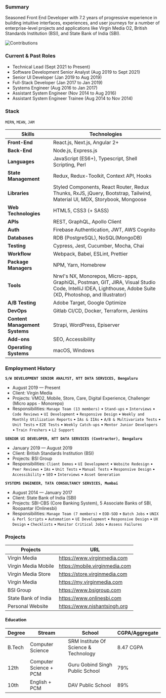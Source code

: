 ### Summary

Seasoned Front End Developer with 7.2 years of progressive experience in building intuitive interfaces, experiences, and user journeys for a number of enterprise-level projects and applications like Virgin Media O2, British Standards Institution (BSI), and State Bank of India (SBI).

![Contributions](https://github-readme-stats.vercel.app/api?username=nsdotorg&show_icons=true&theme=merko)

### Current & Past Roles

- Technical Lead (Sept 2021 to Present)
- Software Development Senior Analyst (Aug 2019 to Sept 2021)
- Senior UI Developer (Jan 2019 to Aug 2019)
- Full-Stack Developer (Jan 2017 to Jan 2019)
- Systems Engineer (Aug 2016 to Jan 2017)
- Assistant System Engineer (Nov 2014 to Aug 2016)
- Assistant System Engineer Trainee (Aug 2014 to Nov 2014)

### Stack

`MERN`, `MEAN`, `JAM`

| Skills                         | Technologies                                                                                                                                                |
| ------------------------------ | ----------------------------------------------------------------------------------------------------------------------------------------------------------- |
| **Front-End**                  | React.js, Next.js, Angular 2+                                                                                                                               |
| **Back-End**                   | Node.js, Express.js                                                                                                                                         |
| **Languages**                  | JavaScript (ES6+), Typescript, Shell Scripting, Perl                                                                                                        |
| **State Management**           | Redux, Redux-Toolkit, Context API, Hooks                                                                                                                    |
| **Libraries**                  | Styled Components, React Router, Redux Thunks, RxJS, jQuery, Bootstrap, Tailwind, Material UI, MDX, Storybook, Mongoose                                     |
| **Web Technologies**           | HTML5, CSS3 (+ SASS)                                                                                                                                        |
| **APIs**                       | REST, GraphQL, Apollo Client                                                                                                                                |
| **Auth**                       | Firebase Authentication, JWT, AWS Cognito                                                                                                                   |
| **Databases**                  | RDB (PostgreSQL), NoSQL(MongoDB)                                                                                                                            |
| **Testing**                    | Cypress, Jest, Cucumber, Mocha, Chai                                                                                                                        |
| **Workflow**                   | Webpack, Babel, ESLint, Prettier                                                                                                                            |
| **Package Managers**           | NPM, Yarn, Homebrew                                                                                                                                         |
| **Tools**                      | Nrwl's NX, Monorepos, Micro-apps, GraphiQL, Postman, GIT, JIRA, Visual Studio Code, IntelliJ IDEA, Lighthouse, Adobe Suite (XD, Photoshop, and Illustrator) |
| **A/B Testing**                | Adobe Target, Google Optimize                                                                                                                               |
| **DevOps**                     | Gitlab CI/CD, Docker, Terraform, Jenkins                                                                                                                    |
| **Content Management Systems** | Strapi, WordPress, Episerver                                                                                                                                |
| **Add-ons**                    | SEO, Accessibility                                                                                                                                          |
| **Operating Systems**          | macOS, Windows                                                                                                                                              |

### Employment History

**`S/W DEVELOPMENT SENIOR ANALYST, NTT DATA SERVICES, Bengaluru`**

- August 2019 — Present
- Client: Virgin Media
- Projects: VMO2, Mobile, Store, Care, Digital Experience, Challenger (Micro apps - Monorepo)
- Responsibilities: `Manage Team (13 members)` • `Stand-ups` • `Interviews` • `Code Reviews` • `UI Development` • `Responsive Design` • `Weekly and Monthly Utilization Reports` • `IAs & IIAs` • `A/B & Multivariate Tests` • `Unit Tests` • `E2E Tests` • `Weekly Catch-ups` • `Mentor Junior Developers` • `Train Freshers` • `L2 Support`

**`SENIOR UI DEVELOPER, NTT DATA SERVICES (Contractor), Bengaluru`**

- January 2019 — August 2019
- Client: British Standards Institution (BSI)
- Projects: BSI Group
- Responsibilities: `Client Demos` • `UI Development` • `Website Redesign` • `Peer Reviews` • `IAs` • `Unit Tests` • `Manual Tests` • `Responsive Design` • `Accessibility` • `SEO` • `Interviews` • `Asset Generation`

**`SYSTEMS ENGINEER, TATA CONSULTANCY SERVICES, Mumbai`**

- August 2014 — January 2017
- Client: State Bank of India (SBI)
- Projects: SBI-CBS (Core Banking System), 5 Associate Banks of SBI, Roopantar (Onlinesbi)
- Responsibilities: `Manage Team (7 members)` • `EOD-SOD` • `Batch Jobs` • `UNIX & Perl Scripts` • `Automation` • `UI Development` • `Responsive Design` • `UX Design` • `Checklists` • `Monitor Critical Jobs` • `Assess Failures`

### Projects

| Projects            | URL                            |
| ------------------- | ------------------------------ |
| Virgin Media        | https://www.virginmedia.com    |
| Virgin Media Mobile | https://mobile.virginmedia.com |
| Virgin Media Store  | https://store.virginmedia.com  |
| Virgin Media        | https://my.virginmedia.com     |
| BSI Group           | https://www.bsigroup.com       |
| State Bank of India | https://www.onlinesbi.com      |
| Personal Website    | https://www.nishantsingh.org   |

#### Education

| Degree | Stream                 | School                                | CGPA/Aggregate |
| ------ | ---------------------- | ------------------------------------- | -------------- |
| B.Tech | Computer Science       | SRM Institute Of Science & Technology | 8.47 CGPA      |
| 12th   | Computer Science + PCM | Guru Gobind Singh Public School       | 79%            |
| 10th   | English + PCM          | DAV Public School                     | 89%            |
